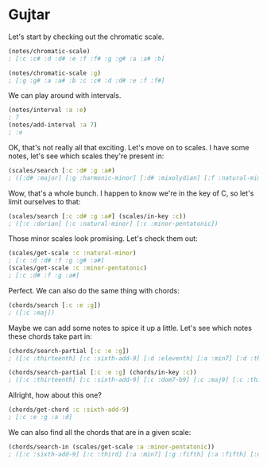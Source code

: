 # Gujtar

Let's start by checking out the chromatic scale.

```clojure
(notes/chromatic-scale)
; [:c :c# :d :d# :e :f :f# :g :g# :a :a# :b]

(notes/chromatic-scale :g)
; [:g :g# :a :a# :b :c :c# :d :d# :e :f :f#]
```

We can play around with intervals.

```clojure
(notes/interval :a :e)
; 7
(notes/add-interval :a 7)
; :e
```

OK, that's not really all that exciting. Let's move on to scales.
I have some notes, let's see which scales they're present in:

```clojure
(scales/search [:c :d# :g :a#)
; ([:d# :major] [:g :harmonic-minor] [:d# :mixolydian] [:f :natural-minor] [:g# :major] [:g :natural-minor] [:d :ahava-raba] [:c :dorian] [:c :minor-pentatonic] [:c :natural-minor] [:f :dorian] [:a# :dorian] [:f :melodic-minor-desc] [:f :mixolydian] [:a# :melodic-minor-asc] [:a# :melodic-minor-desc] [:a# :major] [:a# :mixolydian] [:d# :melodic-minor-desc])
```

Wow, that's a whole bunch. I happen to know we're in the key of C, so
let's limit ourselves to that:

```clojure
(scales/search [:c :d# :g :a#] (scales/in-key :c))
; ([:c :dorian] [:c :natural-minor] [:c :minor-pentatonic])
```

Those minor scales look promising. Let's check them out:

```clojure
(scales/get-scale :c :natural-minor)
; [:c :d :d# :f :g :g# :a#]
(scales/get-scale :c :minor-pentatonic)
; [:c :d# :f :g :a#]
```

Perfect. We can also do the same thing with chords:

```clojure
(chords/search [:c :e :g])
; ([:c :maj])
```

Maybe we can add some notes to spice it up a little. Let's see which
notes these chords take part in:

```clojure
(chords/search-partial [:c :e :g])
; ([:c :thirteenth] [:c :sixth-add-9] [:d :eleventh] [:a :min7] [:d :thirteenth-sus4] [:c :dom7-b9] [:c :maj9] [:d# :thirteenth-b9] [:a :min13] [:a :min9] [:c :thirteenth-b9] [:f :maj13] [:c :maj13] [:c :dom7-#9] [:e :dom7-#5-#9] [:c :maj] [:c :ninth] [:d :min11] [:c :maj7] [:c :sixth] [:a :min11] [:f :min9-maj7] [:g :thirteenth-sus4] [:d :ninth-sus4] [:c :ninth-#11] [:f :maj9] [:c :eleventh] [:c :maj7-#11] [:a :dom7-#9] [:c :add9] [:c :dom7] [:e :min-b6] [:c :dom7-#11])

(chords/search-partial [:c :e :g] (chords/in-key :c))
; ([:c :thirteenth] [:c :sixth-add-9] [:c :dom7-b9] [:c :maj9] [:c :thirteenth-b9] [:c :maj13] [:c :dom7-#9] [:c :maj] [:c :ninth] [:c :maj7] [:c :sixth] [:c :ninth-#11] [:c :eleventh] [:c :maj7-#11] [:c :add9] [:c :dom7] [:c :dom7-#11])
```

Allright, how about this one?

```clojure
(chords/get-chord :c :sixth-add-9)
; [:c :e :g :a :d]
```

We can also find all the chords that are in a given scale:

```clojure
(chords/search-in (scales/get-scale :a :minor-pentatonic))
; ([:c :sixth-add-9] [:c :third] [:a :min7] [:g :fifth] [:a :fifth] [:d :sus2] [:g :sus2] [:c :maj] [:d :dom7-sus4] [:c :sixth] [:a :min3] [:d :fifth] [:d :ninth-sus4] [:a :min] [:e :min3] [:a :sus4] [:d :sus4] [:g :sus4] [:a :dom7-sus4] [:c :add9] [:c :sus2] [:c :fifth])
```
